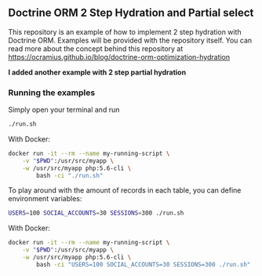 ## Doctrine ORM 2 Step Hydration and Partial select

This repository is an example of how to implement 2 step hydration with Doctrine ORM.
Examples will be provided with the repository itself.
You can read more about the concept behind this repository at https://ocramius.github.io/blog/doctrine-orm-optimization-hydration

**I added another example with 2 step partial hydration**

### Running the examples

Simply open your terminal and run

```sh
./run.sh
```

With Docker:

```sh
docker run -it --rm --name my-running-script \
    -v "$PWD":/usr/src/myapp \
    -w /usr/src/myapp php:5.6-cli \
        bash -ci "./run.sh"
```

To play around with the amount of records in each table, you can define environment variables:

```sh
USERS=100 SOCIAL_ACCOUNTS=30 SESSIONS=300 ./run.sh
```

With Docker:

```sh
docker run -it --rm --name my-running-script \
    -v "$PWD":/usr/src/myapp \
    -w /usr/src/myapp php:5.6-cli \
        bash -ci "USERS=100 SOCIAL_ACCOUNTS=30 SESSIONS=300 ./run.sh"
```